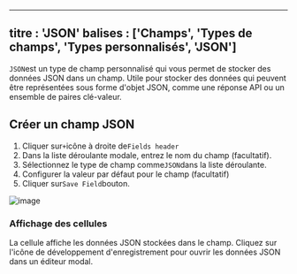 ***

titre : 'JSON'
balises : \['Champs', 'Types de champs', 'Types personnalisés', 'JSON']
-----------------------------------------------------------------------

`JSON`est un type de champ personnalisé qui vous permet de stocker des données JSON dans un champ. Utile pour stocker des données qui peuvent être représentées sous forme d'objet JSON, comme une réponse API ou un ensemble de paires clé-valeur.

## Créer un champ JSON

1. Cliquer sur`+`icône à droite de`Fields header`
2. Dans la liste déroulante modale, entrez le nom du champ (facultatif).
3. Sélectionnez le type de champ comme`JSON`dans la liste déroulante.
4. Configurer la valeur par défaut pour le champ (facultatif)
5. Cliquer sur`Save Field`bouton.

![image](/img/v2/fields/types/JSON.png)

### Affichage des cellules

La cellule affiche les données JSON stockées dans le champ. Cliquez sur l'icône de développement d'enregistrement pour ouvrir les données JSON dans un éditeur modal.
